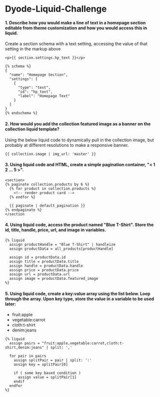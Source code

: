 # Dyode-Liquid-Challenge

#### 1. Describe how you would make a line of text in a homepage section editable from theme customization and how you would access this in liquid.

Create a section schema with a text setting, accessing the value of that setting in the markup above

```liquid
<p>{{ section.settings.hp_text }}</p>

{% schema %}
{
  "name": "Homepage Section",
  "settings": [
    {
      "type": "text",
      "id": "hp_text",
      "label": "Homepage Text"
    }
  ]
}
{% endschema %}
```

#### 2. How would you add the collection featured image as a banner on the collection liquid template?

Using the below liquid code to dynamically pull in the collection image, but probably at different resolutions to make a responsive banner.

```liquid
{{ collection.image | img_url: 'master' }}
```

#### 3. Using liquid code and HTML, create a simple pagination container, "< 1 2 ... 5 >".

```liquid
<section>
{% paginate collection.products by 6 %}
  {% for product in collection.products %}
    <!-- render product card -->
  {% endfor %}
  
  {{ paginate | default_pagination }}
{% endpaginate %}
</section
```

#### 4. Using liquid code, access the product named "Blue T-Shirt". Store the id, title, handle, price, url, and image in variables.

```liquid
{% liquid
  assign productHandle = "Blue T-Shirt" | handleize
  assign productData = all_products[productHandle]

  assign id = productData.id
  assign title = productData.title
  assign handle = productData.handle
  assign price = productData.price
  assign url = productData.url
  assign image = productData.featured_image
%}

```

#### 5. Using liquid code, create a key:value array using the list below. Loop through the array. Upon key type, store the value in a variable to be used later:
- fruit:apple
- vegetable:carrot
- cloth:t-shirt
- denim:jeans

```liquid
{% liquid
  assign pairs = "fruit:apple,vegetable:carrot,cloth:t-shirt,denim:jeans" | split: ','
  
  for pair in pairs
    assign splitPair = pair | split: ':'
    assign key = splitPair[0]
    
    if ( some key based condition ) 
      assign value = splitPair[1]
    endif 
  endfor
%}
```
